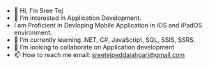 - 👋 Hi, I’m Sree Tej
- 👀 I’m interested in Application Development.
- I am Proficient in Devloping Mobile Application in iOS and iPadOS environment.
- 🌱 I’m currently learning .NET, C#, JavaScript, SQL, SSIS, SSRS.
- 💞️ I’m looking to collaborate on Application development
- 📫 How to reach me email: sreetejpeddaiahgari@gmail.com

<!---
SreeTejGitHub/SreeTejGitHub is a ✨ special ✨ repository because its `README.md` (this file) appears on your GitHub profile.
You can click the Preview link to take a look at your changes.
--->
